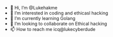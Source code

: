- 👋 Hi, I’m @Lukehakme
- 👀 I’m interested in coding and ethicasl hacking
- 🌱 I’m currently learning Golang
- 💞️ I’m looking to collaborate on Ethical hacking
- 📫 How to reach me icq@lukecyberdude

<!---
Lukehakme/Lukehakme is a ✨ special ✨ repository because its `README.md` (this file) appears on your GitHub profile.
You can click the Preview link to take a look at your changes.
--->
